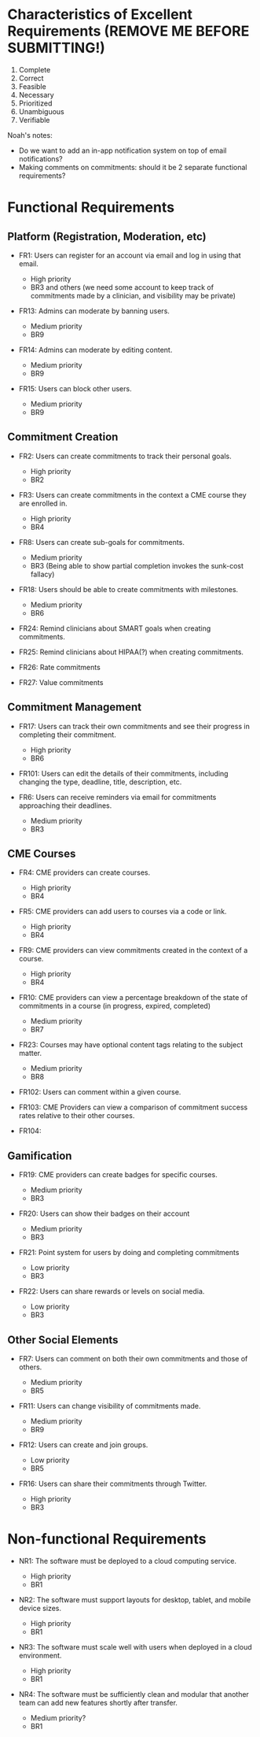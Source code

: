 # Characteristics of Excellent Requirements (REMOVE ME BEFORE SUBMITTING!)

1. Complete
2. Correct
3. Feasible
4. Necessary
5. Prioritized
6. Unambiguous
7. Verifiable

Noah's notes: 
- Do we want to add an in-app notification system on top of email notifications?
- Making comments on commitments: should it be 2 separate functional requirements?

# Functional Requirements

## Platform (Registration, Moderation, etc)

- FR1: Users can register for an account via email and log in using that email.
  - High priority
  - BR3 and others (we need some account to keep track of commitments made by
a clinician, and visibility may be private)

- FR13: Admins can moderate by banning users.
  - Medium priority
  - BR9
  
- FR14: Admins can moderate by editing content.
  - Medium priority
  - BR9

- FR15: Users can block other users.
  - Medium priority
  - BR9

## Commitment Creation

- FR2: Users can create commitments to track their personal goals.
  - High priority
  - BR2

- FR3: Users can create commitments in the context a CME course they are 
enrolled in.
  - High priority
  - BR4

- FR8: Users can create sub-goals for commitments.
  - Medium priority
  - BR3 (Being able to show partial completion invokes the sunk-cost fallacy)

- FR18: Users should be able to create commitments with milestones.
  - Medium priority
  - BR6

- FR24: Remind clinicians about SMART goals when creating commitments.

- FR25: Remind clinicians about HIPAA(?) when creating commitments.

- FR26: Rate commitments

- FR27: Value commitments


## Commitment Management

- FR17: Users can track their own commitments and see their progress in completing their commitment.
  - High priority
  - BR6

- FR101: Users can edit the details of their commitments, including changing the type, deadline, title, description, etc.

- FR6: Users can receive reminders via email for commitments approaching their deadlines.
  - Medium priority
  - BR3
 
## CME Courses

- FR4: CME providers can create courses.
  - High priority
  - BR4

- FR5: CME providers can add users to courses via a code or link.
  - High priority
  - BR4

- FR9: CME providers can view commitments created in the context of a course.
  - High priority
  - BR4

- FR10: CME providers can view a percentage breakdown of the state of commitments in a course (in progress, expired, completed)
  - Medium priority
  - BR7

- FR23: Courses may have optional content tags relating to the subject matter.
  - Medium priority
  - BR8

- FR102: Users can comment within a given course.

- FR103: CME Providers can view a comparison of commitment success rates relative to their other courses.

- FR104: 

## Gamification

- FR19: CME providers can create badges for specific courses.
  - Medium priority
  - BR3
  

- FR20: Users can show their badges on their account
  - Medium priority
  - BR3
  

- FR21: Point system for users by doing and completing commitments
  - Low priority
  - BR3
  

- FR22: Users can share rewards or levels on social media.
  - Low priority
  - BR3
 
## Other Social Elements

- FR7: Users can comment on both their own commitments and those of others.
  - Medium priority
  - BR5 

- FR11: Users can change visibility of commitments made.
  - Medium priority
  - BR9

- FR12: Users can create and join groups.
  - Low priority
  - BR5

- FR16: Users can share their commitments through Twitter.
  - High priority
  - BR3

  
# Non-functional Requirements

- NR1: The software must be deployed to a cloud computing service.
  - High priority
  - BR1

- NR2: The software must support layouts for desktop, tablet, and mobile device 
sizes.
  - High priority
  - BR1

- NR3: The software must scale well with users when deployed in a cloud 
environment.
  - High priority
  - BR1


- NR4: The software must be sufficiently clean and modular that another team 
can add new features shortly after transfer.
  - Medium priority?
  - BR1

